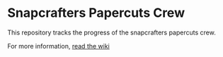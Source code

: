 # Snapcrafters Papercuts Crew

This repository tracks the progress of the snapcrafters papercuts crew.

For more information, [read the wiki](https://github.com/snapcrafters/papercuts-crew/wiki)
